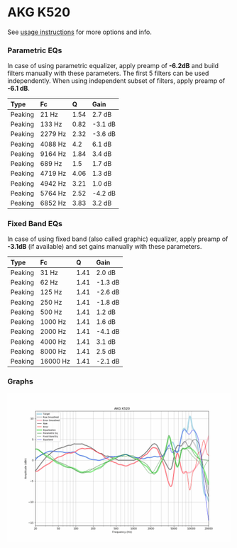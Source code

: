 # AKG K520
See [usage instructions](https://github.com/jaakkopasanen/AutoEq#usage) for more options and info.

### Parametric EQs
In case of using parametric equalizer, apply preamp of **-6.2dB** and build filters manually
with these parameters. The first 5 filters can be used independently.
When using independent subset of filters, apply preamp of **-6.1 dB**.

| Type    | Fc      |    Q | Gain    |
|:--------|:--------|:-----|:--------|
| Peaking | 21 Hz   | 1.54 | 2.7 dB  |
| Peaking | 133 Hz  | 0.82 | -3.1 dB |
| Peaking | 2279 Hz | 2.32 | -3.6 dB |
| Peaking | 4088 Hz | 4.2  | 6.1 dB  |
| Peaking | 9164 Hz | 1.84 | 3.4 dB  |
| Peaking | 689 Hz  | 1.5  | 1.7 dB  |
| Peaking | 4719 Hz | 4.06 | 1.3 dB  |
| Peaking | 4942 Hz | 3.21 | 1.0 dB  |
| Peaking | 5764 Hz | 2.52 | -4.2 dB |
| Peaking | 6852 Hz | 3.83 | 3.2 dB  |

### Fixed Band EQs
In case of using fixed band (also called graphic) equalizer, apply preamp of **-3.1dB**
(if available) and set gains manually with these parameters.

| Type    | Fc       |    Q | Gain    |
|:--------|:---------|:-----|:--------|
| Peaking | 31 Hz    | 1.41 | 2.0 dB  |
| Peaking | 62 Hz    | 1.41 | -1.3 dB |
| Peaking | 125 Hz   | 1.41 | -2.6 dB |
| Peaking | 250 Hz   | 1.41 | -1.8 dB |
| Peaking | 500 Hz   | 1.41 | 1.2 dB  |
| Peaking | 1000 Hz  | 1.41 | 1.6 dB  |
| Peaking | 2000 Hz  | 1.41 | -4.1 dB |
| Peaking | 4000 Hz  | 1.41 | 3.1 dB  |
| Peaking | 8000 Hz  | 1.41 | 2.5 dB  |
| Peaking | 16000 Hz | 1.41 | -2.1 dB |

### Graphs
![](./AKG%20K520.png)
